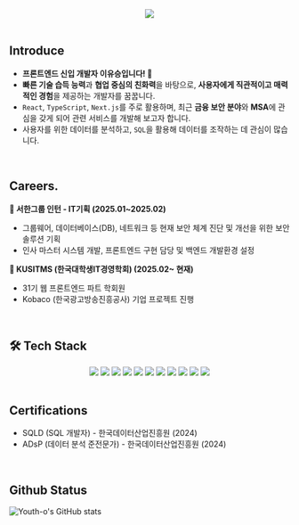 <div align='center'>
  <img src="https://capsule-render.vercel.app/api?type=venom&color=ccff00&height=300&section=header&text=Developer%20for%20YOU,%20youth-o!&fontSize=50">
</div>

<br />

## Introduce

- **프론트엔드 신입 개발자 이유승입니다! 🎉**
- **빠른 기술 습득 능력**과 **협업 중심의 친화력**을 바탕으로, **사용자에게 직관적이고 
매력적인 경험**을 제공하는 개발자를 꿈꿉니다.
- `React`, `TypeScript`, `Next.js`를 주로 활용하며, 최근 **금융 보안 분야**와 **MSA**에 관심을 갖게 되어 관련 서비스를 개발해 보고자 합니다.
- 사용자를 위한 데이터를 분석하고, `SQL`을 활용해 데이터를 조작하는 데 관심이 많습니다.
<br />

## Careers.

 **🌳 서한그룹 인턴 - IT기획 (2025.01~2025.02)**
 
 - 그룹웨어, 데이터베이스(DB), 네트워크 등 현재 보안 체계 진단 및 개선을 위한 보안 솔루션 기획
 - 인사 마스터 시스템 개발, 프론트엔드 구현 담당 및 백엔드 개발환경 설정

 **🌳 KUSITMS (한국대학생IT경영학회) (2025.02~ 현재)**
 
 - 31기 웹 프론트엔드 파트 학회원
 - Kobaco (한국광고방송진흥공사) 기업 프로젝트 진행
<br />

## 🛠️ Tech Stack
<div align='center'>
  <img src="https://img.shields.io/badge/React-61DAFB?style=for-the-badge&logo=React&logoColor=white">
  <img src="https://img.shields.io/badge/Next.js-000000?style=for-the-badge&logo=Next.js&logoColor=white"/> 
  <img src="https://img.shields.io/badge/Typescript-3178C6?style=for-the-badge&logo=Typescript&logoColor=white"/> 
  <img src="https://img.shields.io/badge/JavaScript-F7DF1E?style=for-the-badge&logo=JavaScript&logoColor=white"> 
  <img src="https://img.shields.io/badge/HTML5-E34F26?style=for-the-badge&logo=HTML5&logoColor=white"> 
  <img src="https://img.shields.io/badge/CSS3-1572B6?style=for-the-badge&logo=CSS3&logoColor=white">
  <img src="https://img.shields.io/badge/Python-3776AB?style=for-the-badge&logo=Python&logoColor=white"> 
  <img src="https://img.shields.io/badge/styled--components-DB7093?style=for-the-badge&logo=styled-components&logoColor=white">
  <img src="https://img.shields.io/badge/Sass-CC6699?style=for-the-badge&logo=Sass&logoColor=white"/> 
  <img src="https://img.shields.io/badge/MySQL-4479A1?style=for-the-badge&logo=MySQL&logoColor=white">
  <img src="https://img.shields.io/badge/springboot-6DB33F?style=for-the-badge&logo=springboot&logoColor=white">
</div>

<br />

## Certifications
- SQLD (SQL 개발자) - 한국데이터산업진흥원 (2024)
- ADsP (데이터 분석 준전문가) - 한국데이터산업진흥원 (2024)

<br />

## Github Status
![Youth-o's GitHub stats](https://github-readme-stats.vercel.app/api?username=youth-o&show_icons=true&theme=radical)

<br />
